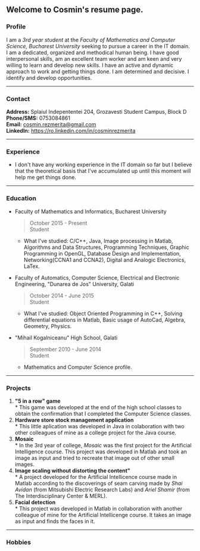 ## Welcome to Cosmin's resume page.

### Profile
  I am a *3rd year student* at the *Faculty of Mathematics and Computer Science, Bucharest University* seeking to pursue a career in the IT domain. <br/>
  I am a dedicated, organized and methodical human being. I have good interpersonal skills, am an excellent team worker and am keen and very willing to learn and develop new skills. I have an active and dynamic approach to work and getting things done. I am determined and decisive. I identify and develop opportunities.
  
***

### Contact
**Address:** Splaiul Indepententei 204, Grozavesti Student Campus, Block D <br/>
**Phone/SMS:** 0753084861 <br/>
**Email:** cosmin.rezmerita@gmail.com <br/>
**LinkedIn:** https://ro.linkedin.com/in/cosminrezmerita
  
***

### Experience
  * I don't have any working experience in the IT domain so far but I believe that the theoretical basis that I've accumulated up until this moment will help me get things done.

***

### Education
  * Faculty of Mathematics and Informatics, Bucharest University
    > October 2015 - Present <br/>
    > Student <br/>
    
    * What I've studied: C/C++, Java, Image processing in Matlab, Algorithms and Data Structures, Programming Techniques, Graphic Programming in OpenGL, Database Design and Implementation, Networking(CCNA1 and CCNA2), Digital and Analogic Electronics, LaTex. <br/>
    
  * Faculty of Automatics, Computer Science, Electrical and Electronic Engineering, "Dunarea de Jos" University, Galati
    > October 2014 - June 2015 <br/>
    > Student <br/>
    
    * What I've studied: Object Oriented Programming in C++, Solving differential equations in Matlab, Basic usage of AutoCad, Algebra, Geometry, Physics. <br/>
    
  * "Mihail Kogalniceanu" High School, Galati
    > September 2010 - June 2014 <br/>
    > Student <br/>
    
    * Mathematics and Computer Science profile.

***

### Projects
  1. **"5 in a row" game** <br/>
    * This game was developed at the end of the high school classes to obtain the confirmation that I completed the Computer Science classes.
  2. **Hardware store stock management application** <br/>
    * This little aplication was developed in Java in colaboration with two other colleagues of mine as a college project for the Java course.
  3. **Mosaic** <br/>
    * In the 3rd year of college, *Mosaic* was the first project for the Artificial Intelligence course. This project was developed in Matlab and took an image as input and tried to recreate that image out of other small images.
  4. **Image scaling without distorting the content"** <br/>
    * A project developed for the Artificial Intellicence course made in Matlab according to the discoverings of seam carving made by *Shai Avidan* (from Mitsubishi Electric Research Labs) and *Ariel Shamir* (from The Interdisciplinary Center & MERL).
  5. **Facial detection** <br/>
    * This project was developed in Matlab in collaboration with another colleague of mine for the Artificial Intellicenge course. It takes an image as input and finds the faces in it.

***

### Hobbies

